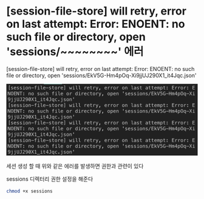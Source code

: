 # [session-file-store] will retry, error on last attempt: Error: ENOENT: no such file or directory, open 'sessions/~~~~~~~~' 에러

[session-file-store] will retry, error on last attempt: Error: ENOENT: no such file or directory, open 'sessions/EkV5G-Hm4pOq-Xi9jjUJ290X1_it4Jqc.json'

![session-file-store](../imgs/session-file-store.png)

세션 생성 할 때 위와 같은 에러를 발생하면 권한과 관련이 있다

sessions 디렉터리 권한 설정을 해준다

```bash
chmod +x sessions
```
